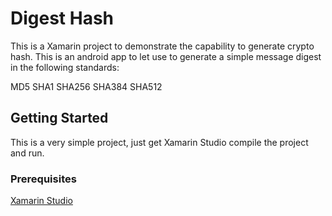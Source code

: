 ﻿# Digest Hash

This is a Xamarin project to demonstrate the capability to generate crypto hash. This is an android app to let use to generate a simple message digest in the following standards:

MD5
SHA1
SHA256
SHA384
SHA512

## Getting Started

This is a very simple project, just get Xamarin Studio compile the project and run.

### Prerequisites

[Xamarin Studio](https://www.xamarin.com/download)

